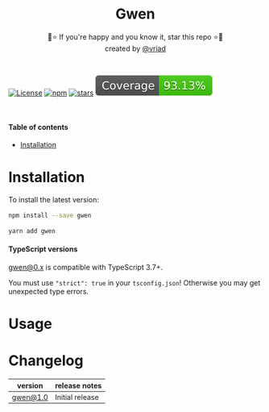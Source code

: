 <h1 align="center">Gwen</h1>

<p align="center">
🎉⭐️ If you're happy and you know it, star this repo ⭐️🎉
<br/>
created by <a href="https://twitter.com/vriad" target="_blank">@vriad</a>
</p>

<br/>

[license-url]: https://opensource.org/licenses/MIT
[license-image]: https://img.shields.io/github/license/vriad/gwen

[![License][license-image]][license-url]
[![npm](https://img.shields.io/npm/dw/gwen.svg)](https://www.npmjs.com/package/gwen)
[![stars](https://img.shields.io/github/stars/vriad/gwen)](https://img.shields.io/github/stars/vriad/gwen)
[![coverage](./coverage.svg)](./src/__tests__)

<br/>

#### Table of contents

- [Installation](#installation)

# Installation

To install the latest version:

```sh
npm install --save gwen
```

```sh
yarn add gwen
```

#### TypeScript versions

gwen@0.x is compatible with TypeScript 3.7+.

You must use `"strict": true` in your `tsconfig.json`! Otherwise you may get unexpected type errors.

# Usage

# Changelog

| version  | release notes   |
| -------- | --------------- |
| gwen@1.0 | Initial release |

